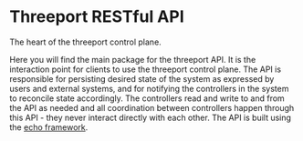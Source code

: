 # Threeport RESTful API

The heart of the threeport control plane.

Here you will find the main package for the threeport API.  It is the
interaction point for clients to use the threeport control plane.  The API is
responsible for persisting desired state of the system as expressed by users and
external systems, and for notifying the controllers in the system to reconcile
state accordingly.  The controllers read and write to and from the API as needed
and all coordination between controllers happen through this API - they never
interact directly with each other.  The API is built using the [echo
framework](https://github.com/labstack/echo).

